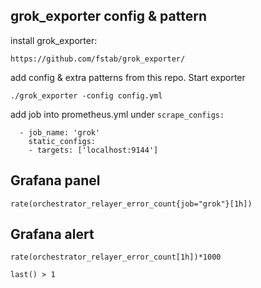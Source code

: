 
## grok_exporter config & pattern

install grok_exporter:

```
https://github.com/fstab/grok_exporter/
```

add config & extra patterns from this repo. Start exporter

```
./grok_exporter -config config.yml
```

add job into prometheus.yml  under `scrape_configs:`
```
  - job_name: 'grok'
    static_configs:
    - targets: ['localhost:9144']
```

## Grafana panel
```
rate(orchestrator_relayer_error_count{job="grok"}[1h])
```

## Grafana alert

```
rate(orchestrator_relayer_error_count[1h])*1000
```

```
last() > 1
```
